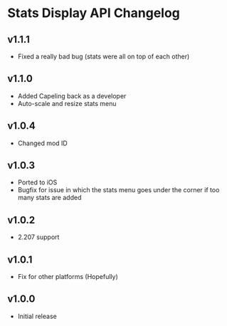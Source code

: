 # Stats Display API Changelog

## v1.1.1

- Fixed a really bad bug (stats were all on top of each other)

## v1.1.0

- Added Capeling back as a developer
- Auto-scale and resize stats menu

## v1.0.4

- Changed mod ID

## v1.0.3

- Ported to iOS
- Bugfix for issue in which the stats menu goes under the corner if too many stats are added

## v1.0.2

- 2.207 support

## v1.0.1

- Fix for other platforms (Hopefully)

## v1.0.0

- Initial release